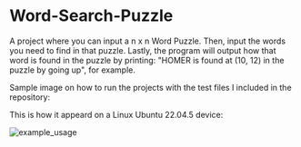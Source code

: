 # Word-Search-Puzzle
A project where you can input a n x n Word Puzzle. Then, input the words you need to find in that puzzle. Lastly, the program will output how that word is found in the puzzle by printing: "HOMER is found at (10, 12) in the puzzle by going up", for example.

Sample image on how to run the projects with the test files I included in the repository:

This is how it appeard on a Linux Ubuntu 22.04.5 device:

![example_usage](https://github.com/user-attachments/assets/51f9aabb-a9ce-446c-b079-228be4054ecb)

